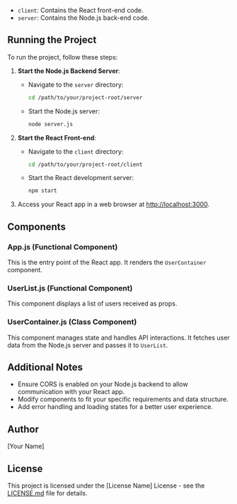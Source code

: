 
- `client`: Contains the React front-end code.
- `server`: Contains the Node.js back-end code.

## Running the Project

To run the project, follow these steps:

1. **Start the Node.js Backend Server**:
   - Navigate to the `server` directory:
     ```bash
     cd /path/to/your/project-root/server
     ```
   - Start the Node.js server:
     ```bash
     node server.js
     ```

2. **Start the React Front-end**:
   - Navigate to the `client` directory:
     ```bash
     cd /path/to/your/project-root/client
     ```
   - Start the React development server:
     ```bash
     npm start
     ```

3. Access your React app in a web browser at [http://localhost:3000](http://localhost:3000).

## Components

### App.js (Functional Component)

This is the entry point of the React app. It renders the `UserContainer` component.

### UserList.js (Functional Component)

This component displays a list of users received as props.

### UserContainer.js (Class Component)

This component manages state and handles API interactions. It fetches user data from the Node.js server and passes it to `UserList`.

## Additional Notes

- Ensure CORS is enabled on your Node.js backend to allow communication with your React app.
- Modify components to fit your specific requirements and data structure.
- Add error handling and loading states for a better user experience.

## Author

[Your Name]

## License

This project is licensed under the [License Name] License - see the [LICENSE.md](LICENSE.md) file for details.
